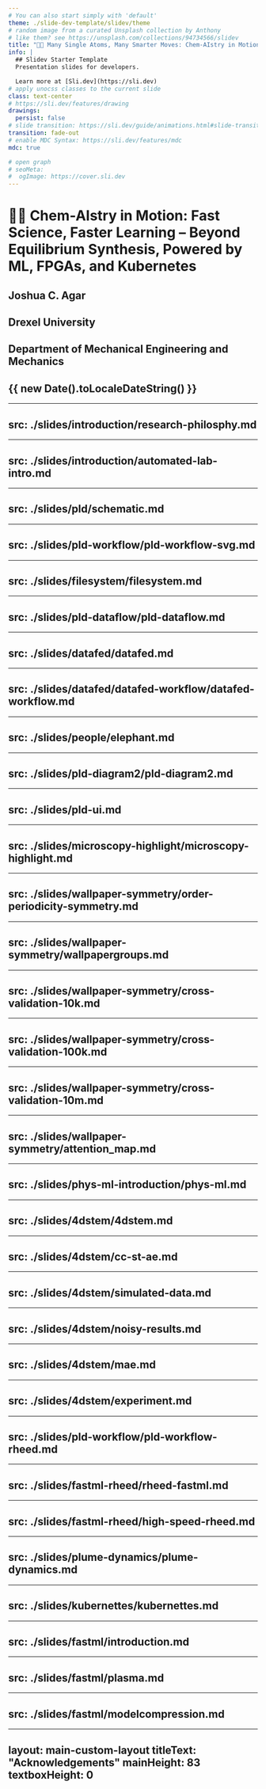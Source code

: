 ```yaml
---
# You can also start simply with 'default'
theme: ./slide-dev-template/slidev/theme
# random image from a curated Unsplash collection by Anthony
# like them? see https://unsplash.com/collections/94734566/slidev
title: "🧠🧪 Many Single Atoms, Many Smarter Moves: Chem-AIstry in Motion – Fast Science, Faster Learning with ML, FPGAs, and Kubernetes"
info: |
  ## Slidev Starter Template
  Presentation slides for developers.

  Learn more at [Sli.dev](https://sli.dev)
# apply unocss classes to the current slide
class: text-center
# https://sli.dev/features/drawing
drawings:
  persist: false
# slide transition: https://sli.dev/guide/animations.html#slide-transitions
transition: fade-out
# enable MDC Syntax: https://sli.dev/features/mdc
mdc: true

# open graph
# seoMeta:
#  ogImage: https://cover.sli.dev
---
```


# 🧠🔩 Chem-AIstry in Motion: Fast Science, Faster Learning – Beyond Equilibrium Synthesis, Powered by ML, FPGAs, and Kubernetes

## Joshua C. Agar

## Drexel University

## Department of Mechanical Engineering and Mechanics

## {{ new Date().toLocaleDateString() }}

<!-- <div @click="$slidev.nav.next" class="mt-12 py-1" hover:bg="white op-10">
  Press Space for next page <carbon:arrow-right />
</div> -->

<div class="abs-br m-6 text-xl">
  <a href="https://github.com/m3-learning" target="_blank" class="slidev-icon-btn">
    <carbon:logo-github />
  </a>
</div>

---
src: ./slides/introduction/research-philosphy.md
---

---
src: ./slides/introduction/automated-lab-intro.md
--- 

---
src: ./slides/pld/schematic.md
---

---
src: ./slides/pld-workflow/pld-workflow-svg.md
---

---
src: ./slides/filesystem/filesystem.md
---

---
src: ./slides/pld-dataflow/pld-dataflow.md
---

---
src: ./slides/datafed/datafed.md
---

---
src: ./slides/datafed/datafed-workflow/datafed-workflow.md
---

---
src: ./slides/people/elephant.md
---

---
src: ./slides/pld-diagram2/pld-diagram2.md
---

---
src: ./slides/pld-ui.md
---

---
src: ./slides/microscopy-highlight/microscopy-highlight.md
---

---
src: ./slides/wallpaper-symmetry/order-periodicity-symmetry.md
---

---
src: ./slides/wallpaper-symmetry/wallpapergroups.md
---

---
src: ./slides/wallpaper-symmetry/cross-validation-10k.md
---

---
src: ./slides/wallpaper-symmetry/cross-validation-100k.md
---

---
src: ./slides/wallpaper-symmetry/cross-validation-10m.md
---

---
src: ./slides/wallpaper-symmetry/attention_map.md
---

---
src: ./slides/phys-ml-introduction/phys-ml.md
---

---
src: ./slides/4dstem/4dstem.md
---

---
src: ./slides/4dstem/cc-st-ae.md
---

---
src: ./slides/4dstem/simulated-data.md
---

---
src: ./slides/4dstem/noisy-results.md
---

---
src: ./slides/4dstem/mae.md
---

---
src: ./slides/4dstem/experiment.md
---

---
src: ./slides/pld-workflow/pld-workflow-rheed.md
---

---
src: ./slides/fastml-rheed/rheed-fastml.md
---

---
src: ./slides/fastml-rheed/high-speed-rheed.md
---

---
src: ./slides/plume-dynamics/plume-dynamics.md
---

---
src: ./slides/kubernettes/kubernettes.md
---

---
src: ./slides/fastml/introduction.md
---

---
src: ./slides/fastml/plasma.md
---

---
src: ./slides/fastml/modelcompression.md
---

---
layout: main-custom-layout
titleText: "Acknowledgements"
mainHeight: 83
textboxHeight: 0
---

<CrossfadeImages :images="[
  'people.png',
]"/>